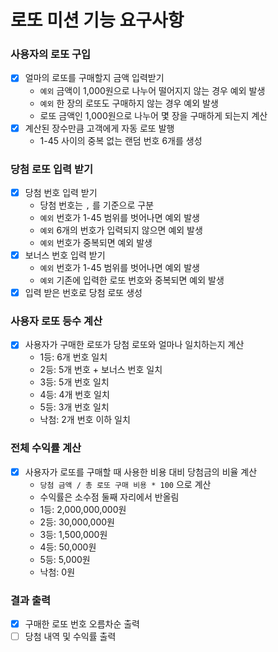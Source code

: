 # 로또 미션 기능 요구사항

### 사용자의 로또 구입
- [x] 얼마의 로또를 구매할지 금액 입력받기
  - `예외` 금액이 1,000원으로 나누어 떨어지지 않는 경우 예외 발생
  - `예외` 한 장의 로또도 구매하지 않는 경우 예외 발생
  - 로또 금액인 1,000원으로 나누어 몇 장을 구매하게 되는지 계산
- [x] 계산된 장수만큼 고객에게 자동 로또 발행
  - 1-45 사이의 중복 없는 랜덤 번호 6개를 생성

### 당첨 로또 입력 받기
- [x] 당첨 번호 입력 받기
  - 당첨 번호는 `,` 를 기준으로 구분 
  - `예외` 번호가 1-45 범위를 벗어나면 예외 발생
  - `예외` 6개의 번호가 입력되지 않으면 예외 발생
  - `예외` 번호가 중복되면 예외 발생
- [x] 보너스 번호 입력 받기
  - `예외` 번호가 1-45 범위를 벗어나면 예외 발생
  - `예외` 기존에 입력한 로또 번호와 중복되면 예외 발생
- [x] 입력 받은 번호로 당첨 로또 생성

### 사용자 로또 등수 계산
- [x] 사용자가 구매한 로또가 당첨 로또와 얼마나 일치하는지 계산
  - 1등: 6개 번호 일치
  - 2등: 5개 번호 + 보너스 번호 일치
  - 3등: 5개 번호 일치
  - 4등: 4개 번호 일치
  - 5등: 3개 번호 일치
  - 낙첨: 2개 번호 이하 일치

### 전체 수익률 계산
- [x] 사용자가 로또를 구매할 때 사용한 비용 대비 당첨금의 비율 계산
  - `당첨 금액 / 총 로또 구매 비용 * 100` 으로 계산
  - 수익률은 소수점 둘째 자리에서 반올림
  - 1등: 2,000,000,000원
  - 2등: 30,000,000원
  - 3등: 1,500,000원
  - 4등: 50,000원
  - 5등: 5,000원
  - 낙첨: 0원

### 결과 출력
- [x] 구매한 로또 번호 오름차순 출력
- [ ] 당첨 내역 및 수익률 출력

